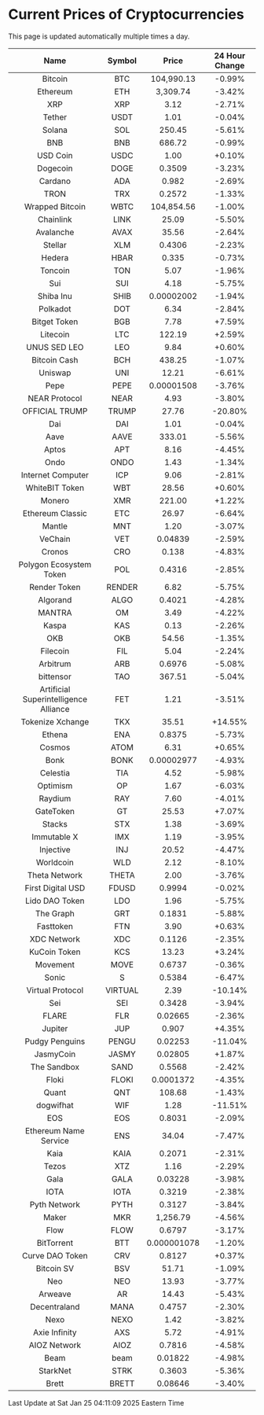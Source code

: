# Current Prices of Cryptocurrencies
This page is updated automatically multiple times a day.

| Name | Symbol | Price | 24 Hour Change |
| :---: |:---:| :---: | :---: |
| Bitcoin | BTC | 104,990.13 | -0.99% |
| Ethereum | ETH | 3,309.74 | -3.42% |
| XRP | XRP | 3.12 | -2.71% |
| Tether | USDT | 1.01 | -0.04% |
| Solana | SOL | 250.45 | -5.61% |
| BNB | BNB | 686.72 | -0.99% |
| USD Coin | USDC | 1.00 | +0.10% |
| Dogecoin | DOGE | 0.3509 | -3.23% |
| Cardano | ADA | 0.982 | -2.69% |
| TRON | TRX | 0.2572 | -1.33% |
| Wrapped Bitcoin | WBTC | 104,854.56 | -1.00% |
| Chainlink | LINK | 25.09 | -5.50% |
| Avalanche | AVAX | 35.56 | -2.64% |
| Stellar | XLM | 0.4306 | -2.23% |
| Hedera | HBAR | 0.335 | -0.73% |
| Toncoin | TON | 5.07 | -1.96% |
| Sui | SUI | 4.18 | -5.75% |
| Shiba Inu | SHIB | 0.00002002 | -1.94% |
| Polkadot | DOT | 6.34 | -2.84% |
| Bitget Token | BGB | 7.78 | +7.59% |
| Litecoin | LTC | 122.19 | +2.59% |
| UNUS SED LEO | LEO | 9.84 | +0.60% |
| Bitcoin Cash | BCH | 438.25 | -1.07% |
| Uniswap | UNI | 12.21 | -6.61% |
| Pepe | PEPE | 0.00001508 | -3.76% |
| NEAR Protocol | NEAR | 4.93 | -3.80% |
| OFFICIAL TRUMP | TRUMP | 27.76 | -20.80% |
| Dai | DAI | 1.01 | -0.04% |
| Aave | AAVE | 333.01 | -5.56% |
| Aptos | APT | 8.16 | -4.45% |
| Ondo | ONDO | 1.43 | -1.34% |
| Internet Computer | ICP | 9.06 | -2.81% |
| WhiteBIT Token | WBT | 28.56 | +0.60% |
| Monero | XMR | 221.00 | +1.22% |
| Ethereum Classic | ETC | 26.97 | -6.64% |
| Mantle | MNT | 1.20 | -3.07% |
| VeChain | VET | 0.04839 | -2.59% |
| Cronos | CRO | 0.138 | -4.83% |
| Polygon Ecosystem Token | POL | 0.4316 | -2.85% |
| Render Token | RENDER | 6.82 | -5.75% |
| Algorand | ALGO | 0.4021 | -4.28% |
| MANTRA | OM | 3.49 | -4.22% |
| Kaspa | KAS | 0.13 | -2.26% |
| OKB | OKB | 54.56 | -1.35% |
| Filecoin | FIL | 5.04 | -2.24% |
| Arbitrum | ARB | 0.6976 | -5.08% |
| bittensor | TAO | 367.51 | -5.04% |
| Artificial Superintelligence Alliance | FET | 1.21 | -3.51% |
| Tokenize Xchange | TKX | 35.51 | +14.55% |
| Ethena | ENA | 0.8375 | -5.73% |
| Cosmos | ATOM | 6.31 | +0.65% |
| Bonk | BONK | 0.00002977 | -4.93% |
| Celestia | TIA | 4.52 | -5.98% |
| Optimism | OP | 1.67 | -6.03% |
| Raydium | RAY | 7.60 | -4.01% |
| GateToken | GT | 25.53 | +7.07% |
| Stacks | STX | 1.38 | -3.69% |
| Immutable X | IMX | 1.19 | -3.95% |
| Injective | INJ | 20.52 | -4.47% |
| Worldcoin | WLD | 2.12 | -8.10% |
| Theta Network | THETA | 2.00 | -3.76% |
| First Digital USD | FDUSD | 0.9994 | -0.02% |
| Lido DAO Token | LDO | 1.96 | -5.75% |
| The Graph | GRT | 0.1831 | -5.88% |
| Fasttoken | FTN | 3.90 | +0.63% |
| XDC Network | XDC | 0.1126 | -2.35% |
| KuCoin Token | KCS | 13.23 | +3.24% |
| Movement | MOVE | 0.6737 | -0.36% |
| Sonic | S | 0.5384 | -6.47% |
| Virtual Protocol | VIRTUAL | 2.39 | -10.14% |
| Sei | SEI | 0.3428 | -3.94% |
| FLARE | FLR | 0.02665 | -2.36% |
| Jupiter | JUP | 0.907 | +4.35% |
| Pudgy Penguins | PENGU | 0.02253 | -11.04% |
| JasmyCoin | JASMY | 0.02805 | +1.87% |
| The Sandbox | SAND | 0.5568 | -2.42% |
| Floki | FLOKI | 0.0001372 | -4.35% |
| Quant | QNT | 108.68 | -1.43% |
| dogwifhat | WIF | 1.28 | -11.51% |
| EOS | EOS | 0.8031 | -2.09% |
| Ethereum Name Service | ENS | 34.04 | -7.47% |
| Kaia | KAIA | 0.2071 | -2.31% |
| Tezos | XTZ | 1.16 | -2.29% |
| Gala | GALA | 0.03228 | -3.98% |
| IOTA | IOTA | 0.3219 | -2.38% |
| Pyth Network | PYTH | 0.3127 | -3.84% |
| Maker | MKR | 1,256.79 | -4.56% |
| Flow | FLOW | 0.6797 | -3.17% |
| BitTorrent | BTT | 0.000001078 | -1.20% |
| Curve DAO Token | CRV | 0.8127 | +0.37% |
| Bitcoin SV | BSV | 51.71 | -1.09% |
| Neo | NEO | 13.93 | -3.77% |
| Arweave | AR | 14.43 | -5.43% |
| Decentraland | MANA | 0.4757 | -2.30% |
| Nexo | NEXO | 1.42 | -3.82% |
| Axie Infinity | AXS | 5.72 | -4.91% |
| AIOZ Network | AIOZ | 0.7816 | -4.58% |
| Beam | beam | 0.01822 | -4.98% |
| StarkNet | STRK | 0.3603 | -5.36% |
| Brett | BRETT | 0.08646 | -3.40% |

Last Update at Sat Jan 25 04:11:09 2025 Eastern Time
